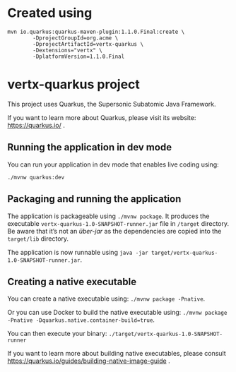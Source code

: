 # Created using

`````
mvn io.quarkus:quarkus-maven-plugin:1.1.0.Final:create \
        -DprojectGroupId=org.acme \
        -DprojectArtifactId=vertx-quarkus \
        -Dextensions="vertx" \
        -DplatformVersion=1.1.0.Final
`````


# vertx-quarkus project

This project uses Quarkus, the Supersonic Subatomic Java Framework.

If you want to learn more about Quarkus, please visit its website: https://quarkus.io/ .

## Running the application in dev mode

You can run your application in dev mode that enables live coding using:
```
./mvnw quarkus:dev
```

## Packaging and running the application

The application is packageable using `./mvnw package`.
It produces the executable `vertx-quarkus-1.0-SNAPSHOT-runner.jar` file in `/target` directory.
Be aware that it’s not an _über-jar_ as the dependencies are copied into the `target/lib` directory.

The application is now runnable using `java -jar target/vertx-quarkus-1.0-SNAPSHOT-runner.jar`.

## Creating a native executable

You can create a native executable using: `./mvnw package -Pnative`.

Or you can use Docker to build the native executable using: `./mvnw package -Pnative -Dquarkus.native.container-build=true`.

You can then execute your binary: `./target/vertx-quarkus-1.0-SNAPSHOT-runner`

If you want to learn more about building native executables, please consult https://quarkus.io/guides/building-native-image-guide .
